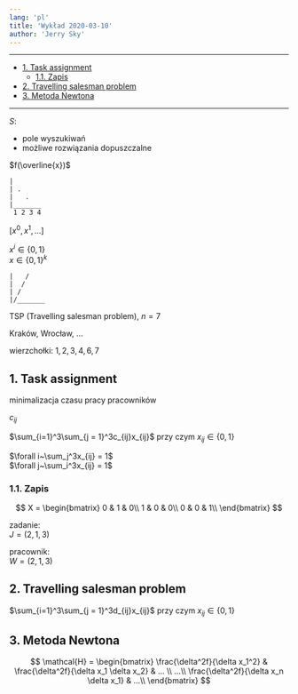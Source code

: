 ```yaml
---
lang: 'pl'
title: 'Wykład 2020-03-10'
author: 'Jerry Sky'
---
```


---

- [1. Task assignment](#1-task-assignment)
    - [1.1. Zapis](#11-zapis)
- [2. Travelling salesman problem](#2-travelling-salesman-problem)
- [3. Metoda Newtona](#3-metoda-newtona)

---

$S$:
- pole wyszukiwań
- możliwe rozwiązania dopuszczalne

$f(\overline{x})$

```
|
| .
|   .
|_______
 1 2 3 4
```

$[x^0, x^1, ...]$

$x^i \in \{0,1\}$\
$x \in \{0,1\}^k$

```
|   /
|  /
| /
|/_______
```

TSP (Travelling salesman problem), $n=7$

Kraków, Wrocław, ...

wierzchołki:
$1,2,3,4,6,7$

## 1. Task assignment

minimalizacja czasu pracy pracowników

$c_{ij}$

$\sum_{i=1}^3\sum_{j = 1}^3c_{ij}x_{ij}$ przy czym $x_{ij} \in \{0,1\}$

$\forall i~\sum_j^3x_{ij} = 1$\
$\forall j~\sum_i^3x_{ij} = 1$

### 1.1. Zapis
$$
X =
\begin{bmatrix}
  0 & 1 & 0\\
  1 & 0 & 0\\
  0 & 0 & 1\\
\end{bmatrix}
$$

zadanie:\
$J = (2,1,3)$

pracownik:\
$W = (2,1,3)$

## 2. Travelling salesman problem

$\sum_{i=1}^3\sum_{j = 1}^3d_{ij}x_{ij}$ przy czym $x_{ij} \in \{0,1\}$


## 3. Metoda Newtona

$$
\mathcal{H} =
\begin{bmatrix}
  \frac{\delta^2f}{\delta x_1^2} & \frac{\delta^2f}{\delta x_1 \delta x_2} & ... \\
  ...\\
  \frac{\delta^2f}{\delta x_n \delta x_1} & ...\\
\end{bmatrix}
$$
